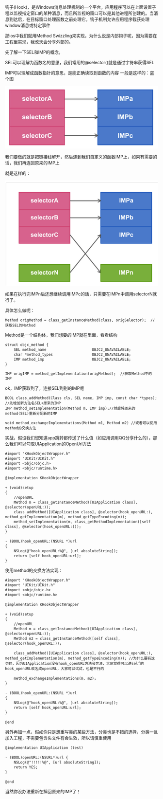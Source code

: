 钩子(Hook)，是Windows消息处理机制的一个平台，应用程序可以在上面设置子程以监视指定窗口的某种消息，而且所监视的窗口可以是其他进程所创建的。当消息到达后，在目标窗口处理函数之前处理它。钩子机制允许应用程序截获处理window消息或特定事件

那ios中我们就用Method Swizzling来实现，为什么说是内部钩子呢，因为需要在工程里实现，我改天会分享外部的。

先了解一下SEL和IMP的概念，

SEL可以理解为函数名的意思，我们常用的@selector()就是通过字符串获得SEL

IMP可以理解成函数指针的意思，是能正确读取到函数的内容
一般是这样的：盗个图

![](Snip20150921_5.png)

我们要做的就是把链接线解开，然后连到我们自定义的函数IMP上，如果有需要的话，我们再连回原来的IMP上

就是这样的：

![](Snip20150921_6.png)

如果在执行完IMPn后还想继续调用IMPc的话，只需要在IMPn中调用selectorN就行了。

具体怎么做呢：
```
Method origMethod = class_getInstanceMethod(class, origSelector);  //获取SEL的Method

```
Method是一个结构体，我们想要的IMP就在里面，看看结构
```
struct objc_method {
    SEL method_name                     OBJC2_UNAVAILABLE;
    char *method_types                  OBJC2_UNAVAILABLE;
    IMP method_imp                      OBJC2_UNAVAILABLE;
}
```
```
IMP origIMP = method_getImplementation(origMethod);  //获取Method中的IMP
```
ok，IMP获取到了，连接SEL到别的IMP呢
```
BOOL class_addMethod(Class cls, SEL name, IMP imp, const char *types);  //先增加新方法名SEL+原来的IMP
IMP method_setImplementation(Method m, IMP imp);//然后将原来的method(SEL)重新分配新的IMP

```
```
void method_exchangeImplementations(Method m1, Method m2) //或者可以使用method的交换方法

```

实战，假设我们想知道app跳转都传送了什么值（如应用调用QQ分享什么的），那么我们可以勾取UIApplication的OpenUrl方法
```
#import "KHookObjectWrapper.h"
#import "UIKit/UIKit.h"
#import <objc/objc.h>
#import <objc/runtime.h>
 
@implementation KHookObjectWrapper
 
+ (void)setup
{
    //openURL
    Method m = class_getInstanceMethod([UIApplication class], @selector(openURL:));
    class_addMethod([UIApplication class], @selector(hook_openURL:), method_getImplementation(m), method_getTypeEncoding(m));
    method_setImplementation(m, class_getMethodImplementation([self class], @selector(hook_openURL:)));
}
 
- (BOOL)hook_openURL:(NSURL *)url
{
    NSLog(@"hook_openURL:%@", [url absoluteString]);
    return [self hook_openURL:url];
}

```

使用method的交换方法实现：
```
#import "KHookObjectWrapper.h"
#import "UIKit/UIKit.h"
#import <objc/objc.h>
#import <objc/runtime.h>
 
@implementation KHookObjectWrapper
 
+ (void)setup
{
    //openURL
    Method m = class_getInstanceMethod([UIApplication class], @selector(openURL:));
    Method m2 = class_getInstanceMethod([self class], @selector(hook_openURL:));
     
    class_addMethod([UIApplication class], @selector(hook_openURL:), method_getImplementation(m), method_getTypeEncoding(m)); //为什么要有这句的，因为UIApplication没有hook_openURL方法会奔溃，大家觉得可以讲self的hook_openURL改名成openURL，大家可以试试，也是不行的
     
    method_exchangeImplementations(m, m2);
}
 
- (BOOL)hook_openURL:(NSURL *)url
{
    NSLog(@"hook_openURL:%@", [url absoluteString]);
    return [self hook_openURL:url];
}
 
@end
```

另外再加一点，假如你只是想重写类的某些方法，分类也是不错的选择，分类一旦加入工程，不需要包含头文件有会生效，所以请慎重使用
```
@implementation UIApplication (test)
 
- (BOOL)openURL:(NSURL*)url {
    NSLog(@"!!!!!%@", [url absoluteString]);
    return YES;
}
 
@end
```
当然你没办法重新在掉回原来的IMP了！